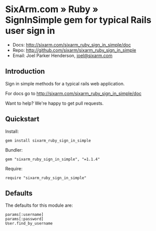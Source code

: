 # SixArm.com » Ruby » <br> SignInSimple gem for typical Rails user sign in

* Docs: <http://sixarm.com/sixarm_ruby_sign_in_simple/doc>
* Repo: <http://github.com/sixarm/sixarm_ruby_sign_in_simple>
* Email: Joel Parker Henderson, <joel@sixarm.com>


## Introduction

Sign in simple methods for a typical rails web application.

For docs go to <http://sixarm.com/sixarm_ruby_sign_in_simple/doc>

Want to help? We're happy to get pull requests.


## Quickstart

Install:

    gem install sixarm_ruby_sign_in_simple

Bundler:

    gem "sixarm_ruby_sign_in_simple", "=1.1.4"

Require:

    require "sixarm_ruby_sign_in_simple"


## Defaults

The defaults for this module are:

    params[:username]
    params[:password]
    User.find_by_username







